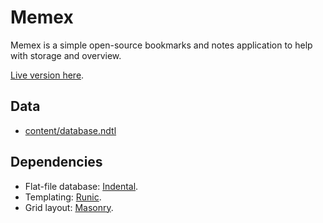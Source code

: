 # Memex

Memex is a simple open-source bookmarks and notes application to help with storage and overview.

[Live version here](https://kormyen.github.io/memex/).

## Data

- [content/database.ndtl](content/database.ndtl)

## Dependencies

- Flat-file database: [Indental](https://wiki.xxiivv.com/#indental).
- Templating: [Runic](https://wiki.xxiivv.com/#runic).
- Grid layout: [Masonry](https://masonry.desandro.com/).